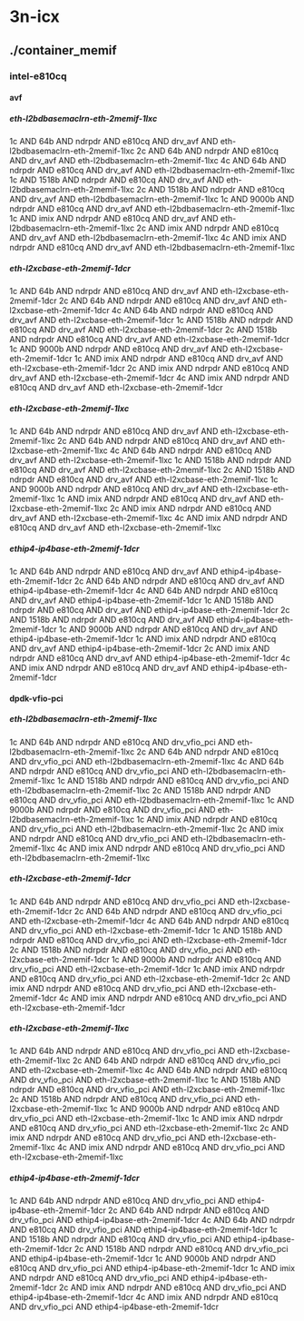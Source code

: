 # 3n-icx
## ./container_memif
### intel-e810cq
#### avf
##### eth-l2bdbasemaclrn-eth-2memif-1lxc
1c AND 64b AND ndrpdr AND e810cq AND drv_avf AND eth-l2bdbasemaclrn-eth-2memif-1lxc
2c AND 64b AND ndrpdr AND e810cq AND drv_avf AND eth-l2bdbasemaclrn-eth-2memif-1lxc
4c AND 64b AND ndrpdr AND e810cq AND drv_avf AND eth-l2bdbasemaclrn-eth-2memif-1lxc
1c AND 1518b AND ndrpdr AND e810cq AND drv_avf AND eth-l2bdbasemaclrn-eth-2memif-1lxc
2c AND 1518b AND ndrpdr AND e810cq AND drv_avf AND eth-l2bdbasemaclrn-eth-2memif-1lxc
1c AND 9000b AND ndrpdr AND e810cq AND drv_avf AND eth-l2bdbasemaclrn-eth-2memif-1lxc
1c AND imix AND ndrpdr AND e810cq AND drv_avf AND eth-l2bdbasemaclrn-eth-2memif-1lxc
2c AND imix AND ndrpdr AND e810cq AND drv_avf AND eth-l2bdbasemaclrn-eth-2memif-1lxc
4c AND imix AND ndrpdr AND e810cq AND drv_avf AND eth-l2bdbasemaclrn-eth-2memif-1lxc
##### eth-l2xcbase-eth-2memif-1dcr
1c AND 64b AND ndrpdr AND e810cq AND drv_avf AND eth-l2xcbase-eth-2memif-1dcr
2c AND 64b AND ndrpdr AND e810cq AND drv_avf AND eth-l2xcbase-eth-2memif-1dcr
4c AND 64b AND ndrpdr AND e810cq AND drv_avf AND eth-l2xcbase-eth-2memif-1dcr
1c AND 1518b AND ndrpdr AND e810cq AND drv_avf AND eth-l2xcbase-eth-2memif-1dcr
2c AND 1518b AND ndrpdr AND e810cq AND drv_avf AND eth-l2xcbase-eth-2memif-1dcr
1c AND 9000b AND ndrpdr AND e810cq AND drv_avf AND eth-l2xcbase-eth-2memif-1dcr
1c AND imix AND ndrpdr AND e810cq AND drv_avf AND eth-l2xcbase-eth-2memif-1dcr
2c AND imix AND ndrpdr AND e810cq AND drv_avf AND eth-l2xcbase-eth-2memif-1dcr
4c AND imix AND ndrpdr AND e810cq AND drv_avf AND eth-l2xcbase-eth-2memif-1dcr
##### eth-l2xcbase-eth-2memif-1lxc
1c AND 64b AND ndrpdr AND e810cq AND drv_avf AND eth-l2xcbase-eth-2memif-1lxc
2c AND 64b AND ndrpdr AND e810cq AND drv_avf AND eth-l2xcbase-eth-2memif-1lxc
4c AND 64b AND ndrpdr AND e810cq AND drv_avf AND eth-l2xcbase-eth-2memif-1lxc
1c AND 1518b AND ndrpdr AND e810cq AND drv_avf AND eth-l2xcbase-eth-2memif-1lxc
2c AND 1518b AND ndrpdr AND e810cq AND drv_avf AND eth-l2xcbase-eth-2memif-1lxc
1c AND 9000b AND ndrpdr AND e810cq AND drv_avf AND eth-l2xcbase-eth-2memif-1lxc
1c AND imix AND ndrpdr AND e810cq AND drv_avf AND eth-l2xcbase-eth-2memif-1lxc
2c AND imix AND ndrpdr AND e810cq AND drv_avf AND eth-l2xcbase-eth-2memif-1lxc
4c AND imix AND ndrpdr AND e810cq AND drv_avf AND eth-l2xcbase-eth-2memif-1lxc
##### ethip4-ip4base-eth-2memif-1dcr
1c AND 64b AND ndrpdr AND e810cq AND drv_avf AND ethip4-ip4base-eth-2memif-1dcr
2c AND 64b AND ndrpdr AND e810cq AND drv_avf AND ethip4-ip4base-eth-2memif-1dcr
4c AND 64b AND ndrpdr AND e810cq AND drv_avf AND ethip4-ip4base-eth-2memif-1dcr
1c AND 1518b AND ndrpdr AND e810cq AND drv_avf AND ethip4-ip4base-eth-2memif-1dcr
2c AND 1518b AND ndrpdr AND e810cq AND drv_avf AND ethip4-ip4base-eth-2memif-1dcr
1c AND 9000b AND ndrpdr AND e810cq AND drv_avf AND ethip4-ip4base-eth-2memif-1dcr
1c AND imix AND ndrpdr AND e810cq AND drv_avf AND ethip4-ip4base-eth-2memif-1dcr
2c AND imix AND ndrpdr AND e810cq AND drv_avf AND ethip4-ip4base-eth-2memif-1dcr
4c AND imix AND ndrpdr AND e810cq AND drv_avf AND ethip4-ip4base-eth-2memif-1dcr
#### dpdk-vfio-pci
##### eth-l2bdbasemaclrn-eth-2memif-1lxc
1c AND 64b AND ndrpdr AND e810cq AND drv_vfio_pci AND eth-l2bdbasemaclrn-eth-2memif-1lxc
2c AND 64b AND ndrpdr AND e810cq AND drv_vfio_pci AND eth-l2bdbasemaclrn-eth-2memif-1lxc
4c AND 64b AND ndrpdr AND e810cq AND drv_vfio_pci AND eth-l2bdbasemaclrn-eth-2memif-1lxc
1c AND 1518b AND ndrpdr AND e810cq AND drv_vfio_pci AND eth-l2bdbasemaclrn-eth-2memif-1lxc
2c AND 1518b AND ndrpdr AND e810cq AND drv_vfio_pci AND eth-l2bdbasemaclrn-eth-2memif-1lxc
1c AND 9000b AND ndrpdr AND e810cq AND drv_vfio_pci AND eth-l2bdbasemaclrn-eth-2memif-1lxc
1c AND imix AND ndrpdr AND e810cq AND drv_vfio_pci AND eth-l2bdbasemaclrn-eth-2memif-1lxc
2c AND imix AND ndrpdr AND e810cq AND drv_vfio_pci AND eth-l2bdbasemaclrn-eth-2memif-1lxc
4c AND imix AND ndrpdr AND e810cq AND drv_vfio_pci AND eth-l2bdbasemaclrn-eth-2memif-1lxc
##### eth-l2xcbase-eth-2memif-1dcr
1c AND 64b AND ndrpdr AND e810cq AND drv_vfio_pci AND eth-l2xcbase-eth-2memif-1dcr
2c AND 64b AND ndrpdr AND e810cq AND drv_vfio_pci AND eth-l2xcbase-eth-2memif-1dcr
4c AND 64b AND ndrpdr AND e810cq AND drv_vfio_pci AND eth-l2xcbase-eth-2memif-1dcr
1c AND 1518b AND ndrpdr AND e810cq AND drv_vfio_pci AND eth-l2xcbase-eth-2memif-1dcr
2c AND 1518b AND ndrpdr AND e810cq AND drv_vfio_pci AND eth-l2xcbase-eth-2memif-1dcr
1c AND 9000b AND ndrpdr AND e810cq AND drv_vfio_pci AND eth-l2xcbase-eth-2memif-1dcr
1c AND imix AND ndrpdr AND e810cq AND drv_vfio_pci AND eth-l2xcbase-eth-2memif-1dcr
2c AND imix AND ndrpdr AND e810cq AND drv_vfio_pci AND eth-l2xcbase-eth-2memif-1dcr
4c AND imix AND ndrpdr AND e810cq AND drv_vfio_pci AND eth-l2xcbase-eth-2memif-1dcr
##### eth-l2xcbase-eth-2memif-1lxc
1c AND 64b AND ndrpdr AND e810cq AND drv_vfio_pci AND eth-l2xcbase-eth-2memif-1lxc
2c AND 64b AND ndrpdr AND e810cq AND drv_vfio_pci AND eth-l2xcbase-eth-2memif-1lxc
4c AND 64b AND ndrpdr AND e810cq AND drv_vfio_pci AND eth-l2xcbase-eth-2memif-1lxc
1c AND 1518b AND ndrpdr AND e810cq AND drv_vfio_pci AND eth-l2xcbase-eth-2memif-1lxc
2c AND 1518b AND ndrpdr AND e810cq AND drv_vfio_pci AND eth-l2xcbase-eth-2memif-1lxc
1c AND 9000b AND ndrpdr AND e810cq AND drv_vfio_pci AND eth-l2xcbase-eth-2memif-1lxc
1c AND imix AND ndrpdr AND e810cq AND drv_vfio_pci AND eth-l2xcbase-eth-2memif-1lxc
2c AND imix AND ndrpdr AND e810cq AND drv_vfio_pci AND eth-l2xcbase-eth-2memif-1lxc
4c AND imix AND ndrpdr AND e810cq AND drv_vfio_pci AND eth-l2xcbase-eth-2memif-1lxc
##### ethip4-ip4base-eth-2memif-1dcr
1c AND 64b AND ndrpdr AND e810cq AND drv_vfio_pci AND ethip4-ip4base-eth-2memif-1dcr
2c AND 64b AND ndrpdr AND e810cq AND drv_vfio_pci AND ethip4-ip4base-eth-2memif-1dcr
4c AND 64b AND ndrpdr AND e810cq AND drv_vfio_pci AND ethip4-ip4base-eth-2memif-1dcr
1c AND 1518b AND ndrpdr AND e810cq AND drv_vfio_pci AND ethip4-ip4base-eth-2memif-1dcr
2c AND 1518b AND ndrpdr AND e810cq AND drv_vfio_pci AND ethip4-ip4base-eth-2memif-1dcr
1c AND 9000b AND ndrpdr AND e810cq AND drv_vfio_pci AND ethip4-ip4base-eth-2memif-1dcr
1c AND imix AND ndrpdr AND e810cq AND drv_vfio_pci AND ethip4-ip4base-eth-2memif-1dcr
2c AND imix AND ndrpdr AND e810cq AND drv_vfio_pci AND ethip4-ip4base-eth-2memif-1dcr
4c AND imix AND ndrpdr AND e810cq AND drv_vfio_pci AND ethip4-ip4base-eth-2memif-1dcr